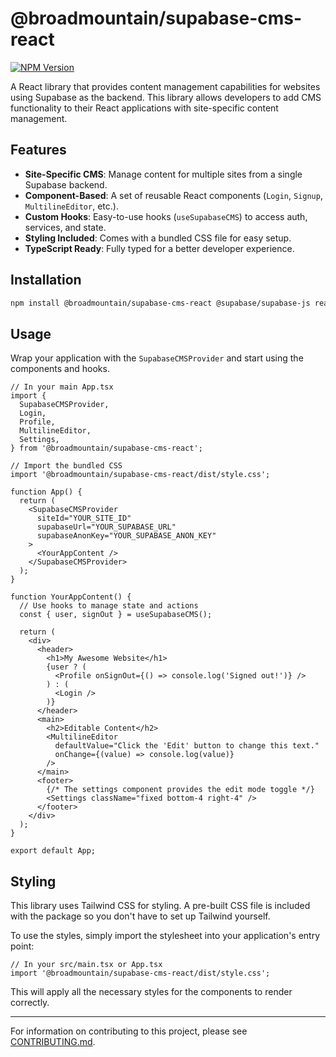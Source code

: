 # @broadmountain/supabase-cms-react

[![NPM Version](https://img.shields.io/npm/v/@broadmountain/supabase-cms-react)](https://www.npmjs.com/package/@broadmountain/supabase-cms-react)

A React library that provides content management capabilities for websites using Supabase as the backend. This library allows developers to add CMS functionality to their React applications with site-specific content management.

## Features

- **Site-Specific CMS**: Manage content for multiple sites from a single Supabase backend.
- **Component-Based**: A set of reusable React components (`Login`, `Signup`, `MultilineEditor`, etc.).
- **Custom Hooks**: Easy-to-use hooks (`useSupabaseCMS`) to access auth, services, and state.
- **Styling Included**: Comes with a bundled CSS file for easy setup.
- **TypeScript Ready**: Fully typed for a better developer experience.

## Installation

```bash
npm install @broadmountain/supabase-cms-react @supabase/supabase-js react react-dom
```

## Usage

Wrap your application with the `SupabaseCMSProvider` and start using the components and hooks.

```tsx
// In your main App.tsx
import {
  SupabaseCMSProvider,
  Login,
  Profile,
  MultilineEditor,
  Settings,
} from '@broadmountain/supabase-cms-react';

// Import the bundled CSS
import '@broadmountain/supabase-cms-react/dist/style.css';

function App() {
  return (
    <SupabaseCMSProvider
      siteId="YOUR_SITE_ID"
      supabaseUrl="YOUR_SUPABASE_URL"
      supabaseAnonKey="YOUR_SUPABASE_ANON_KEY"
    >
      <YourAppContent />
    </SupabaseCMSProvider>
  );
}

function YourAppContent() {
  // Use hooks to manage state and actions
  const { user, signOut } = useSupabaseCMS();

  return (
    <div>
      <header>
        <h1>My Awesome Website</h1>
        {user ? (
          <Profile onSignOut={() => console.log('Signed out!')} />
        ) : (
          <Login />
        )}
      </header>
      <main>
        <h2>Editable Content</h2>
        <MultilineEditor
          defaultValue="Click the 'Edit' button to change this text."
          onChange={(value) => console.log(value)}
        />
      </main>
      <footer>
        {/* The settings component provides the edit mode toggle */}
        <Settings className="fixed bottom-4 right-4" />
      </footer>
    </div>
  );
}

export default App;
```

## Styling

This library uses Tailwind CSS for styling. A pre-built CSS file is included with the package so you don't have to set up Tailwind yourself.

To use the styles, simply import the stylesheet into your application's entry point:

```tsx
// In your src/main.tsx or App.tsx
import '@broadmountain/supabase-cms-react/dist/style.css';
```

This will apply all the necessary styles for the components to render correctly.

---

For information on contributing to this project, please see [CONTRIBUTING.md](CONTRIBUTING.md).
